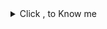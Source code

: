 <details>
<summary>Click , to Know me</summary>

| Languages |       |  FrameWork  |    
|-----------|       |-------------|
| Javascript|       |   nestjs    |
| TypeStript|       |  expressjs  |


</details>
